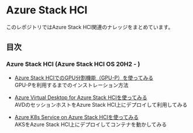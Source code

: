 # Azure Stack HCI
このレポジトリではAzure Stack HCI関連のナレッジをまとめています。

## 目次
### Azure Stack HCI (Azure Stack HCI OS 20H2 - )
- [Azure Stack HCIでのGPU分割機能（GPU-P）を使ってみる](gpu-p)  
GPU-Pを利用するまでのインストレーション方法

- [Azure Virtual Desktop for Azure Stack HCIを使ってみる](avd-for-azshci)  
AVDのセッションホストをAzure Stack HCI上にデプロイして利用してみる

- [Azure K8s Service on Azure Stack HCIを使ってみる](aks-on-azshci)  
AKSをAzure Stack HCI上にデプロイしてコンテナを動かしてみる
